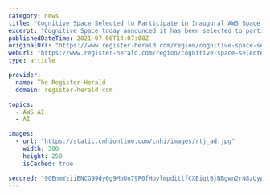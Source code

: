 ```yaml
---
category: news
title: "Cognitive Space Selected to Participate in Inaugural AWS Space Accelerator for Startups"
excerpt: "Cognitive Space today announced it has been selected to participate in the Amazon Web Services (AWS) Space Accelerator ... by bringing the power of artificial intelligence and machine learning ..."
publishedDateTime: 2021-07-06T14:07:00Z
originalUrl: "https://www.register-herald.com/region/cognitive-space-selected-to-participate-in-inaugural-aws-space-accelerator-for-startups/article_507e16c7-aab8-50b5-bb22-82ce25e0ca3e.html"
webUrl: "https://www.register-herald.com/region/cognitive-space-selected-to-participate-in-inaugural-aws-space-accelerator-for-startups/article_507e16c7-aab8-50b5-bb22-82ce25e0ca3e.html"
type: article

provider:
  name: The Register-Herald
  domain: register-herald.com

topics:
  - AWS AI
  - AI

images:
  - url: "https://static.cnhionline.com/cnhi/images/rtj_ad.jpg"
    width: 300
    height: 250
    isCached: true

secured: "9GEnmYziiENCG99dy6g9MbUn79P0fHbylmpditlfCXEiqtBjNBgwn2rN8zUyp5QpC2C98rjWvCNnc39k5L6ZtdFDuOU2VeC8btY0L7EIBY33wH0urw2wXGI6xOwg8AaDIfxm/g0oZEP3rzzwRi6J5mHIKaGXXHGkpgabyEEkSnipztM9a3O1diHi+rbN72OwyUQUIs4C/9kIXcWn/x1gda8UvuYm8H54otcpz5NxNq3VBCr/OwfRTKaNXEm+UzIrGr3nSekKuI41kMeyISAsfnJ6bqsxGsk8rbzAI1eFsUgMsb0+QsTFsmGEWOF6sP+52hm77QL1XtQE9TwoFwPLbM1vfuA11fb31ETUwCcYO+s=;qXU3O03EzFqNVW4tA0BZCw=="
---
```


